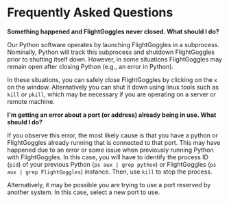 # Frequently Asked Questions

__Something happened and FlightGoggles never closed. What should I do?__

Our Python software operates by launching FlightGoggles in a subprocess.
Nominally, Python will track this subprocess and shutdown FlightGoggles prior to shutting itself down.
However, in some situations FlightGoggles may remain open after closing Python (e.g., an error in Python).

In these situations, you can safely close FlightGoggles by clicking on the `x` on the window.
Alternatively you can shut it down using linux tools such as `kill` or `pkill`, which may be necessary if you are operating on a server or remote machine.

__I'm getting an error about a port (or address) already being in use. What should I do?__

If you observe this error, the most likely cause is that you have a python or FlightGoggles already running that is connected to that port.
This may have happened due to an error or some issue when previously running Python with FlightGoggles.
In this case, you will have to identify the process ID (`pid`) of your previous Python (`ps aux | grep python`) or FlightGoggles (`ps aux | grep FlightGoggles`) instance.
Then, use `kill` to stop the process.

Alternatively, it may be possible you are trying to use a port reserved by another system.
In this case, select a new port to use.
